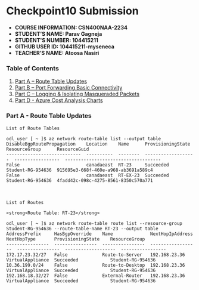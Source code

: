 # Checkpoint10 Submission

- **COURSE INFORMATION: CSN400NAA-2234**
- **STUDENT’S NAME: Parav Gagneja**
- **STUDENT'S NUMBER: 104415211**
- **GITHUB USER ID: 104415211-myseneca**
- **TEACHER’S NAME: Atoosa Nasiri**

### Table of Contents

1. [Part A – Route Table Updates](#part-a---route-table-updates)
2. [Part B – Port Forwarding Basic Connectivity](#header2)
3. [Part C – Logging & Isolating Masqueraded Packets](#header3)
4. [Part D - Azure Cost Analysis Charts](#haeder4)

### Part A - Route Table Updates

```
List of Route Tables

odl_user [ ~ ]$ az network route-table list --output table
DisableBgpRoutePropagation    Location    Name      ProvisioningState    ResourceGroup      ResourceGuid
----------------------------  ----------  --------  -------------------  -----------------  ------------------------------------
False                         canadaeast  RT-23     Succeeded            Student-RG-954636  915695e3-668f-460e-a968-ab3691a589c4
False                         canadaeast  RT-EX-23  Succeeded            Student-RG-954636  4fadd42c-098c-4275-8561-8350c570a771
```
<br>

```
List of Routes

<strong>Route Table: RT-23</strong>

odl_user [ ~ ]$ az network route-table route list --resource-group Student-RG-954636 --route-table-name RT-23 --output table
AddressPrefix     HasBgpOverride    Name              NextHopIpAddress    NextHopType       ProvisioningState    ResourceGroup
----------------  ----------------  ----------------  ------------------  ----------------  -------------------  -----------------
172.17.23.32/27   False             Route-to-Server   192.168.23.36       VirtualAppliance  Succeeded            Student-RG-954636
10.36.199.0/24    False             Route-to-Desktop  192.168.23.36       VirtualAppliance  Succeeded            Student-RG-954636
192.168.18.32/27  False             External-Router   192.168.23.36       VirtualAppliance  Succeeded            Student-RG-954636
```